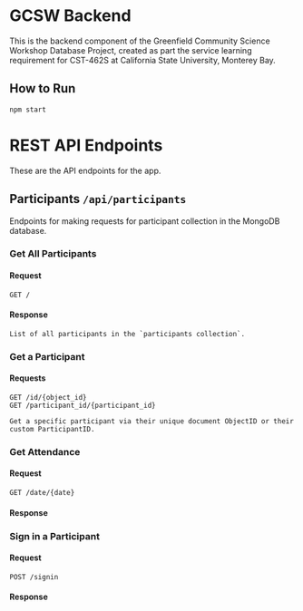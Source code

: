 # GCSW Backend

This is the backend component of the Greenfield Community Science Workshop Database Project, created as part the service learning requirement for CST-462S at California State University, Monterey Bay.

## How to Run

	npm start

# REST API Endpoints

These are the API endpoints for the app.

## Participants `/api/participants`

Endpoints for making requests for participant collection in the MongoDB database.

### Get All Participants

#### Request

`GET /`

#### Response

	List of all participants in the `participants collection`.
	
### Get a Participant

#### Requests

`GET /id/{object_id}`<br>
`GET /participant_id/{participant_id}`

	Get a specific participant via their unique document ObjectID or their custom ParticipantID.
	
### Get Attendance

#### Request

`GET /date/{date}`

#### Response

### Sign in a Participant

#### Request

`POST /signin`

#### Response
